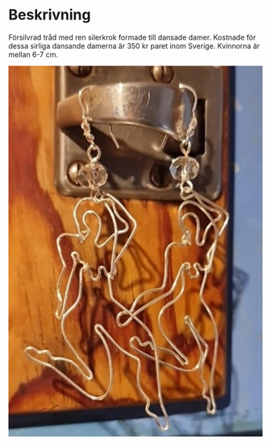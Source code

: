 
<h1>Beskrivning</h1>
Försilvrad tråd med ren silerkrok formade till dansade damer. Kostnade för dessa sirliga dansande damerna är 350 kr paret inom Sverige. Kvinnorna är mellan 6-7 cm.

<img src="sneed.jpeg"
alt ="bild på ståltråd"/>
